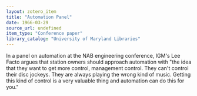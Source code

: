 ```yaml
---
layout: zotero_item
title: "Automation Panel"
date: 1966-03-29
source_url: undefined
item_type: "Conference paper"
library_catalog: "University of Maryland Libraries"
---
```


<span class="Z3988" title="url_ver=Z39.88-2004&amp;ctx_ver=Z39.88-2004&amp;rfr_id=info%3Asid%2Fzotero.org%3A2&amp;rft_val_fmt=info%3Aofi%2Ffmt%3Akev%3Amtx%3Abook&amp;rft.genre=proceeding&amp;rft.atitle=Automation%20Panel&amp;rft.btitle=Proceedings%20of%20the%20National%20Assocation%20of%20Broadcasters&amp;rft.place=Chicago%2C%20IL&amp;rft.aufirst=Wilson&amp;rft.aulast=Raney&amp;rft.au=Wilson%20Raney&amp;rft.au=Ross%20H.%20Beville&amp;rft.au=James%20H.%20Butts&amp;rft.au=Don%20W.%20Clark&amp;rft.au=Lee%20Facto&amp;rft.au=Eldon%20Kanago&amp;rft.au=Allan%20T.%20Powley&amp;rft.date=1966-03-29&amp;rft.pages=45-87&amp;rft.spage=45&amp;rft.epage=87">
In a panel on automation at the NAB engineering conference, IGM's Lee Facto argues that station owners should approach automation with "the idea that they want to get more control, management control. They can't control their disc jockeys. They are always playing the wrong kind of music. Getting this kind of control is a very valuable thing and automation can do this for you."
</span>
